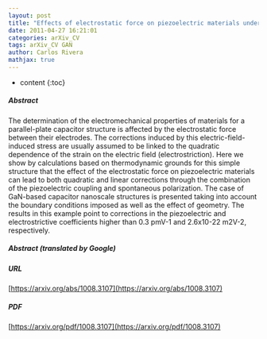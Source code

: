 ```yaml
---
layout: post
title: "Effects of electrostatic force on piezoelectric materials under high electric field: Impact on GaN-based nanoscale structures"
date: 2011-04-27 16:21:01
categories: arXiv_CV
tags: arXiv_CV GAN
author: Carlos Rivera
mathjax: true
---
```


* content
{:toc}

##### Abstract
The determination of the electromechanical properties of materials for a parallel-plate capacitor structure is affected by the electrostatic force between their electrodes. The corrections induced by this electric-field-induced stress are usually assumed to be linked to the quadratic dependence of the strain on the electric field (electrostriction). Here we show by calculations based on thermodynamic grounds for this simple structure that the effect of the electrostatic force on piezoelectric materials can lead to both quadratic and linear corrections through the combination of the piezoelectric coupling and spontaneous polarization. The case of GaN-based capacitor nanoscale structures is presented taking into account the boundary conditions imposed as well as the effect of geometry. The results in this example point to corrections in the piezoelectric and electrostrictive coefficients higher than 0.3 pmV-1 and 2.6x10-22 m2V-2, respectively.

##### Abstract (translated by Google)


##### URL
[https://arxiv.org/abs/1008.3107](https://arxiv.org/abs/1008.3107)

##### PDF
[https://arxiv.org/pdf/1008.3107](https://arxiv.org/pdf/1008.3107)

